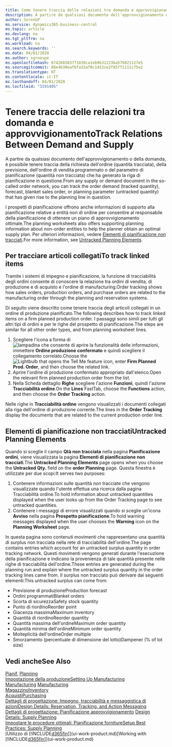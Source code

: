 ```yaml
---
title: Come tenere traccia delle relazioni tra domanda e approvvigionamento | Microsoft Docs
description: A partire da qualsiasi documento dell'approvvigionamento o della domanda, è possibile tenere traccia della richiesta dell'ordine (quantità tracciata), della previsione, dell'ordine di vendita programmato o del parametro di pianificazione (quantità non tracciata) che ha generato la riga di pianificazione in questione.
author: SorenGP
ms.service: dynamics365-business-central
ms.topic: article
ms.devlang: na
ms.tgt_pltfrm: na
ms.workload: na
ms.search.keywords: ''
ms.date: 04/01/2020
ms.author: sgroespe
ms.openlocfilehash: 674266583771038ca1eb9b31223ba576021127e5
ms.sourcegitcommit: 88e4b30eaf6fa32af0c1452ce2f85ff1111c75e2
ms.translationtype: HT
ms.contentlocale: it-IT
ms.lasthandoff: 04/01/2020
ms.locfileid: "3191405"
---
```

# <a name="track-relations-between-demand-and-supply"></a><span data-ttu-id="61ff5-103">Tenere traccia delle relazioni tra domanda e approvvigionamento</span><span class="sxs-lookup"><span data-stu-id="61ff5-103">Track Relations Between Demand and Supply</span></span>
<span data-ttu-id="61ff5-104">A partire da qualsiasi documento dell'approvvigionamento o della domanda, è possibile tenere traccia della richiesta dell'ordine (quantità tracciata), della previsione, dell'ordine di vendita programmato o del parametro di pianificazione (quantità non tracciata) che ha generato la riga di pianificazione in questione.</span><span class="sxs-lookup"><span data-stu-id="61ff5-104">From any supply or demand document in the so-called order network, you can track the order demand (tracked quantity), forecast, blanket sales order, or planning parameter (untracked quantity) that has given rise to the planning line in question.</span></span>

<span data-ttu-id="61ff5-105">I prospetti di pianificazione offrono anche informazioni di supporto alla pianificazione relative a entità non di ordine per consentire al responsabile della pianificazione di ottenere un piano di approvvigionamento ottimale.</span><span class="sxs-lookup"><span data-stu-id="61ff5-105">The planning worksheets also offers supporting planning information about non-order entities to help the planner obtain an optimal supply plan.</span></span> <span data-ttu-id="61ff5-106">Per ulteriori informazioni, vedere [Elementi di pianificazione non tracciati](production-how-track-demand-supply.md#untracked-planning-elements).</span><span class="sxs-lookup"><span data-stu-id="61ff5-106">For more information, see [Untracked Planning Elements](production-how-track-demand-supply.md#untracked-planning-elements).</span></span>

## <a name="to-track-linked-items"></a><span data-ttu-id="61ff5-107">Per tracciare articoli collegati</span><span class="sxs-lookup"><span data-stu-id="61ff5-107">To track linked items</span></span>
<span data-ttu-id="61ff5-108">Tramite i sistemi di impegno e pianificazione, la funzione di tracciabilità degli ordini consente di conoscere la relazione tra ordini di vendita, di produzione e di acquisto e l'ordine di manufacturing.</span><span class="sxs-lookup"><span data-stu-id="61ff5-108">Order tracking shows how sales orders, production orders, and purchase orders are related to the manufacturing order through the planning and reservation systems.</span></span>

<span data-ttu-id="61ff5-109">Di seguito viene descritto come tenere traccia degli articoli collegati in un ordine di produzione pianificato.</span><span class="sxs-lookup"><span data-stu-id="61ff5-109">The following describes how to track linked items on a firm planned production order.</span></span> <span data-ttu-id="61ff5-110">I passaggi sono simili per tutti gli altri tipi di ordini e per le righe del prospetto di pianificazione.</span><span class="sxs-lookup"><span data-stu-id="61ff5-110">The steps are similar for all other order types, and from planning worksheet lines.</span></span>

1. <span data-ttu-id="61ff5-111">Scegliere l'icona a forma di ![lampadina che consente di aprire la funzionalità delle informazioni](media/ui-search/search_small.png "Informazioni sull'operazione che si desidera eseguire"), immettere **Ordine produzione confermato** e quindi scegliere il collegamento correlato.</span><span class="sxs-lookup"><span data-stu-id="61ff5-111">Choose the ![Lightbulb that opens the Tell Me feature](media/ui-search/search_small.png "Tell me what you want to do") icon, enter **Firm Planned Prod. Order**, and then choose the related link.</span></span>
2. <span data-ttu-id="61ff5-112">Aprire l'ordine di produzione confermato appropriato dall'elenco.</span><span class="sxs-lookup"><span data-stu-id="61ff5-112">Open the relevant firm planned production order from the list.</span></span>
3. <span data-ttu-id="61ff5-113">Nella Scheda dettaglio **Righe** scegliere l'azione **Funzioni**, quindi l'azione **Tracciabilità ordine**.</span><span class="sxs-lookup"><span data-stu-id="61ff5-113">On the **Lines** FastTab, choose the **Functions** action, and then choose the **Order Tracking** action.</span></span>

<span data-ttu-id="61ff5-114">Nelle righe in **Tracciabilità ordine** vengono visualizzati i documenti collegati alla riga dell'ordine di produzione corrente.</span><span class="sxs-lookup"><span data-stu-id="61ff5-114">The lines in the **Order Tracking** display the documents that are related to the current production order line.</span></span>

## <a name="untracked-planning-elements"></a><span data-ttu-id="61ff5-115">Elementi di pianificazione non tracciati</span><span class="sxs-lookup"><span data-stu-id="61ff5-115">Untracked Planning Elements</span></span>
<span data-ttu-id="61ff5-116">Quando si sceglie il campo **Qtà non tracciata** nella pagina **Pianificazione ordini**, viene visualizzata la pagina **Elementi di pianificazione non tracciati**.</span><span class="sxs-lookup"><span data-stu-id="61ff5-116">The **Untracked Planning Elements** page opens when you choose the **Untracked Qty.** field on the **order Planning** page.</span></span> <span data-ttu-id="61ff5-117">Questa finestra è utilizzate per due scopi:</span><span class="sxs-lookup"><span data-stu-id="61ff5-117">It serves two purposes:</span></span>

1. <span data-ttu-id="61ff5-118">Contenere informazioni sulle quantità non tracciate che vengono visualizzate quando l'utente effettua una ricerca dalla pagina Tracciabilità ordine.</span><span class="sxs-lookup"><span data-stu-id="61ff5-118">To hold information about untracked quantities displayed when the user looks up from the Order Tracking page to see untracked quantities.</span></span>
2. <span data-ttu-id="61ff5-119">Contenere i messaggi di errore visualizzati quando si sceglie un'icona **Avviso** nella pagina **Prospetto pianificazione**.</span><span class="sxs-lookup"><span data-stu-id="61ff5-119">To hold warning messages displayed when the user chooses the **Warning** icon on the **Planning Worksheet** page.</span></span>

<span data-ttu-id="61ff5-120">In questa pagina sono contenuti movimenti che rappresentano una quantità di surplus non tracciata nella rete di tracciabilità dell'ordine.</span><span class="sxs-lookup"><span data-stu-id="61ff5-120">The page contains entries which account for an untracked surplus quantity in order tracking network.</span></span> <span data-ttu-id="61ff5-121">Questi movimenti vengono generati durante l'esecuzione della pianificazione e indicano la provenienza di tale quantità presente nelle righe di tracciabilità dell'ordine.</span><span class="sxs-lookup"><span data-stu-id="61ff5-121">These entries are generated during the planning run and explain where the untracked surplus quantity in the order tracking lines came from.</span></span> <span data-ttu-id="61ff5-122">Il surplus non tracciato può derivare dai seguenti elementi:</span><span class="sxs-lookup"><span data-stu-id="61ff5-122">This untracked surplus can come from:</span></span>

- <span data-ttu-id="61ff5-123">Previsione di produzione</span><span class="sxs-lookup"><span data-stu-id="61ff5-123">Production forecast</span></span>
- <span data-ttu-id="61ff5-124">Ordini programmati</span><span class="sxs-lookup"><span data-stu-id="61ff5-124">Blanket orders</span></span>
- <span data-ttu-id="61ff5-125">Scorta di sicurezza</span><span class="sxs-lookup"><span data-stu-id="61ff5-125">Safety stock quantity</span></span>
- <span data-ttu-id="61ff5-126">Punto di riordino</span><span class="sxs-lookup"><span data-stu-id="61ff5-126">Reorder point</span></span>
- <span data-ttu-id="61ff5-127">Giacenza massima</span><span class="sxs-lookup"><span data-stu-id="61ff5-127">Maximum inventory</span></span>
- <span data-ttu-id="61ff5-128">Quantità di riordino</span><span class="sxs-lookup"><span data-stu-id="61ff5-128">Reorder quantity</span></span>
- <span data-ttu-id="61ff5-129">Quantità massima dell'ordine</span><span class="sxs-lookup"><span data-stu-id="61ff5-129">Maximum order quantity</span></span>
- <span data-ttu-id="61ff5-130">Quantità minima dell'ordine</span><span class="sxs-lookup"><span data-stu-id="61ff5-130">Minimum order quantity</span></span>
- <span data-ttu-id="61ff5-131">Molteplicità dell'ordine</span><span class="sxs-lookup"><span data-stu-id="61ff5-131">Order multiple</span></span>
- <span data-ttu-id="61ff5-132">Smorzamento (percentuale di dimensione del lotto)</span><span class="sxs-lookup"><span data-stu-id="61ff5-132">Dampener (% of lot size)</span></span>

## <a name="see-also"></a><span data-ttu-id="61ff5-133">Vedi anche</span><span class="sxs-lookup"><span data-stu-id="61ff5-133">See Also</span></span>  
<span data-ttu-id="61ff5-134">[Pianif.](production-planning.md) </span><span class="sxs-lookup"><span data-stu-id="61ff5-134">[Planning](production-planning.md) </span></span>  
[<span data-ttu-id="61ff5-135">Impostazione della produzione</span><span class="sxs-lookup"><span data-stu-id="61ff5-135">Setting Up Manufacturing</span></span>](production-configure-production-processes.md)  
<span data-ttu-id="61ff5-136">[Manufacturing](production-manage-manufacturing.md)  </span><span class="sxs-lookup"><span data-stu-id="61ff5-136">[Manufacturing](production-manage-manufacturing.md)  </span></span>  
[<span data-ttu-id="61ff5-137">Magazzino</span><span class="sxs-lookup"><span data-stu-id="61ff5-137">Inventory</span></span>](inventory-manage-inventory.md)  
[<span data-ttu-id="61ff5-138">Acquisti</span><span class="sxs-lookup"><span data-stu-id="61ff5-138">Purchasing</span></span>](purchasing-manage-purchasing.md)  
[<span data-ttu-id="61ff5-139">Dettagli di progettazione: Impegno, tracciabilità e messaggistica di azioni</span><span class="sxs-lookup"><span data-stu-id="61ff5-139">Design Details: Reservation, Tracking, and Action Messaging</span></span>](design-details-reservation-order-tracking-and-action-messaging.md)  
<span data-ttu-id="61ff5-140">[Dettagli di progettazione: Pianificazione approvvigionamento](design-details-supply-planning.md) </span><span class="sxs-lookup"><span data-stu-id="61ff5-140">[Design Details: Supply Planning](design-details-supply-planning.md) </span></span>  
[<span data-ttu-id="61ff5-141">Impostare le procedure ottimali: Pianificazione forniture</span><span class="sxs-lookup"><span data-stu-id="61ff5-141">Setup Best Practices: Supply Planning</span></span>](setup-best-practices-supply-planning.md)  
<span data-ttu-id="61ff5-142">[Utilizzo di [!INCLUDE[d365fin](includes/d365fin_md.md)]](ui-work-product.md)</span><span class="sxs-lookup"><span data-stu-id="61ff5-142">[Working with [!INCLUDE[d365fin](includes/d365fin_md.md)]](ui-work-product.md)</span></span>
